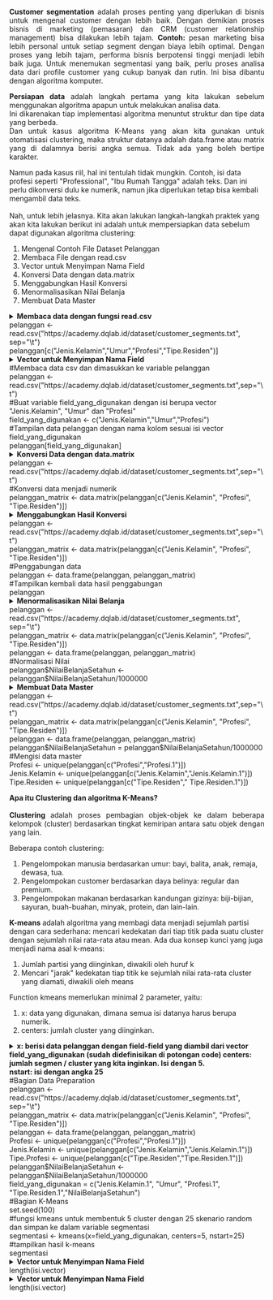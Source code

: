 <p align="justify"><b>Customer segmentation</b> adalah proses penting yang diperlukan di bisnis untuk mengenal customer dengan lebih baik.
Dengan demikian proses bisnis di marketing (pemasaran) dan CRM (customer relationship management) bisa dilakukan lebih tajam. <b>Contoh: </b> pesan marketing bisa lebih personal untuk setiap segment dengan biaya lebih optimal.
Dengan proses yang lebih tajam, performa bisnis berpotensi tinggi menjadi lebih baik juga.
Untuk menemukan segmentasi yang baik, perlu proses analisa data dari profile customer yang cukup banyak dan rutin. Ini bisa dibantu dengan algoritma komputer.</p>
<p align="justify"><b>Persiapan data</b> adalah langkah pertama yang kita lakukan sebelum menggunakan algoritma apapun untuk melakukan analisa data.</br>
Ini dikarenakan tiap implementasi algoritma menuntut struktur dan tipe data yang berbeda.</br>
Dan untuk kasus algoritma K-Means yang akan kita gunakan untuk otomatisasi clustering, maka struktur datanya adalah data.frame atau matrix yang di dalamnya berisi angka semua. Tidak ada yang boleh bertipe karakter.
</p>
Namun pada kasus riil, hal ini tentulah tidak mungkin. Contoh, isi data profesi seperti "Professional", "Ibu Rumah Tangga" adalah teks. Dan ini perlu dikonversi dulu ke numerik, namun jika diperlukan tetap bisa kembali mengambil data teks.
</br></br>
Nah, untuk lebih jelasnya. Kita akan lakukan langkah-langkah praktek yang akan kita lakukan berikut ini adalah untuk mempersiapkan data sebelum dapat digunakan algoritma clustering:
<ol>
<li>Mengenal Contoh File Dataset Pelanggan</li>
<li>Membaca File dengan read.csv</li>
<li>Vector untuk Menyimpan Nama Field</li>
<li>Konversi Data dengan data.matrix</li>
<li>Menggabungkan Hasil Konversi</li>
<li>Menormalisasikan Nilai Belanja</li>
<li>Membuat Data Master</li></ol>

<details>
  <summary><b>Membaca data dengan fungsi read.csv</b></br>pelanggan <- read.csv("https://academy.dqlab.id/dataset/customer_segments.txt", sep="\t")</br>
pelanggan[c("Jenis.Kelamin","Umur","Profesi","Tipe.Residen")]</summary>
  <table border="0"><tr><td>  Jenis.Kelamin Umur          Profesi Tipe.Residen</br>
1           Pria   58       Wiraswasta       Sector</br>
2         Wanita   14          Pelajar      Cluster</br>
3           Pria   48     Professional      Cluster</br>
4           Pria   53     Professional      Cluster</br>
5         Wanita   41       Wiraswasta      Cluster</br>
6         Wanita   24     Professional      Cluster</br>
7           Pria   64       Wiraswasta       Sector</br>
8           Pria   52     Professional      Cluster</br>
9         Wanita   29     Professional       Sector</br>
10          Pria   33     Professional      Cluster</br>
11        Wanita   50     Professional       Sector</br>
12        Wanita   49     Professional       Sector</br>
13        Wanita   64       Wiraswasta      Cluster</br>
14          Pria   60       Wiraswasta      Cluster</br>
15        Wanita   20       Wiraswasta      Cluster</br>
16          Pria   35     Professional      Cluster</br>
17        Wanita   32 Ibu Rumah Tangga      Cluster</br>
18        Wanita   63 Ibu Rumah Tangga      Cluster</br>
19        Wanita   32       Wiraswasta      Cluster</br>
20        Wanita   16          Pelajar       Sector</br>
21        Wanita   38       Wiraswasta      Cluster</br>
22        Wanita   52     Professional      Cluster</br>
23          Pria   34     Professional      Cluster</br>
24        Wanita   39       Wiraswasta      Cluster</br>
25        Wanita   29       Wiraswasta       Sector</br>
26        Wanita   55     Professional      Cluster</br>
27        Wanita   35       Wiraswasta      Cluster</br>
28        Wanita   40 Ibu Rumah Tangga      Cluster</br>
29        Wanita   56     Professional      Cluster</br>
30        Wanita   46 Ibu Rumah Tangga       Sector</br>
31        Wanita   19        Mahasiswa      Cluster</br>
32        Wanita   47       Wiraswasta       Sector</br>
33        Wanita   19        Mahasiswa      Cluster</br>
34        Wanita   21       Wiraswasta       Sector</br>
35        Wanita   39     Professional       Sector</br>
36        Wanita   30       Wiraswasta      Cluster</br>
37        Wanita   25     Professional       Sector</br>
38        Wanita   46       Wiraswasta       Sector</br>
39        Wanita   20     Professional      Cluster</br>
40        Wanita   14          Pelajar       Sector</br>
41        Wanita   24 Ibu Rumah Tangga      Cluster</br>
42        Wanita   26       Wiraswasta      Cluster</br>
43        Wanita   31     Professional      Cluster</br>
44        Wanita   18       Wiraswasta      Cluster</br>
45        Wanita   22     Professional      Cluster</br>
46        Wanita   25       Wiraswasta       Sector</br>
47        Wanita   55 Ibu Rumah Tangga      Cluster</br>
48        Wanita   45       Wiraswasta       Sector</br>
49        Wanita   33 Ibu Rumah Tangga       Sector</br>
50        Wanita   55       Wiraswasta       Sector </td></tr></table>
</details>
<details>
  <summary><b>Vector untuk Menyimpan Nama Field  </b></br>
#Membaca data csv dan dimasukkan ke variable pelanggan</br>
pelanggan <- read.csv("https://academy.dqlab.id/dataset/customer_segments.txt",sep="\t")</br>
#Buat variable field_yang_digunakan dengan isi berupa vector "Jenis.Kelamin", "Umur" dan "Profesi"</br>
field_yang_digunakan <- c("Jenis.Kelamin","Umur","Profesi")</br>
#Tampilan data pelanggan dengan nama kolom sesuai isi vector field_yang_digunakan</br>
pelanggan[field_yang_digunakan]</summary>
  <table border="0"><tr><td>  Jenis.Kelamin Umur          Profesi</br>
1           Pria   58       Wiraswasta</br>
2         Wanita   14          Pelajar</br>
3           Pria   48     Professional</br>
4           Pria   53     Professional</br>
5         Wanita   41       Wiraswasta</br>
6         Wanita   24     Professional</br>
7           Pria   64       Wiraswasta</br>
8           Pria   52     Professional</br>
9         Wanita   29     Professional</br>
10          Pria   33     Professional</br>
11        Wanita   50     Professional</br>
12        Wanita   49     Professional</br>
13        Wanita   64       Wiraswasta</br>
14          Pria   60       Wiraswasta</br>
15        Wanita   20       Wiraswasta</br>
16          Pria   35     Professional</br>
17        Wanita   32 Ibu Rumah Tangga</br>
18        Wanita   63 Ibu Rumah Tangga</br>
19        Wanita   32       Wiraswasta</br>
20        Wanita   16          Pelajar</br>
21        Wanita   38       Wiraswasta</br>
22        Wanita   52     Professional</br>
23          Pria   34     Professional</br>
24        Wanita   39       Wiraswasta</br>
25        Wanita   29       Wiraswasta</br>
26        Wanita   55     Professional</br>
27        Wanita   35       Wiraswasta</br>
28        Wanita   40 Ibu Rumah Tangga</br>
29        Wanita   56     Professional</br>
30        Wanita   46 Ibu Rumah Tangga</br>
31        Wanita   19        Mahasiswa</br>
32        Wanita   47       Wiraswasta</br>
33        Wanita   19        Mahasiswa</br>
34        Wanita   21       Wiraswasta</br>
35        Wanita   39     Professional</br>
36        Wanita   30       Wiraswasta</br>
37        Wanita   25     Professional</br>
38        Wanita   46       Wiraswasta</br>
39        Wanita   20     Professional</br>
40        Wanita   14          Pelajar</br>
41        Wanita   24 Ibu Rumah Tangga</br>
42        Wanita   26       Wiraswasta</br>
43        Wanita   31     Professional</br>
44        Wanita   18       Wiraswasta</br>
45        Wanita   22     Professional</br>
46        Wanita   25       Wiraswasta</br>
47        Wanita   55 Ibu Rumah Tangga</br>
48        Wanita   45       Wiraswasta</br>
49        Wanita   33 Ibu Rumah Tangga</br>
50        Wanita   55       Wiraswasta</td></tr></table>
</details>

<details>
  <summary><b>Konversi Data dengan data.matrix </b></br>pelanggan <- read.csv("https://academy.dqlab.id/dataset/customer_segments.txt",sep="\t")</br>
#Konversi data menjadi numerik</br>
pelanggan_matrix <- data.matrix(pelanggan[c("Jenis.Kelamin", "Profesi", "Tipe.Residen")])</summary>
  <table border="0"><tr><td><img src="https://github.com/yenysyafitry/Data-Science-in-Marketing-Customer-Segmentation/blob/main/1.png"> alt="Trulli" width="500" height="333"></td></tr></table>
</details>

<details>
  <summary><b>Menggabungkan Hasil Konversi </b></br>pelanggan <- read.csv("https://academy.dqlab.id/dataset/customer_segments.txt",sep="\t")</br>
pelanggan_matrix <- data.matrix(pelanggan[c("Jenis.Kelamin", "Profesi", "Tipe.Residen")])</br>
#Penggabungan data</br>
pelanggan <- data.frame(pelanggan, pelanggan_matrix)</br>
#Tampilkan kembali data hasil penggabungan</br>
pelanggan</summary>
  <table border="0"><tr><td>   Customer_ID        Nama.Pelanggan Jenis.Kelamin Umur          Profesi</br>
1     CUST-001          Budi Anggara          Pria   58       Wiraswasta</br>
2     CUST-002      Shirley Ratuwati        Wanita   14          Pelajar</br>
3     CUST-003          Agus Cahyono          Pria   48     Professional</br>
4     CUST-004      Antonius Winarta          Pria   53     Professional</br>
5     CUST-005   Ibu Sri Wahyuni, IR        Wanita   41       Wiraswasta</br>
6     CUST-006       Rosalina Kurnia        Wanita   24     Professional</br>
7     CUST-007         Cahyono, Agus          Pria   64       Wiraswasta</br>
8     CUST-008        Danang Santosa          Pria   52     Professional</br>
9     CUST-009 Elisabeth Suryadinata        Wanita   29     Professional</br>
10    CUST-010        Mario Setiawan          Pria   33     Professional</br>
11    CUST-011        Maria Suryawan        Wanita   50     Professional</br>
12    CUST-012       Erliana Widjaja        Wanita   49     Professional</br>
13    CUST-013          Cahaya Putri        Wanita   64       Wiraswasta</br>
14    CUST-014        Mario Setiawan          Pria   60       Wiraswasta</br>
15    CUST-015      Shirley Ratuwati        Wanita   20       Wiraswasta</br>
16    CUST-016          Bambang Rudi          Pria   35     Professional</br>
17    CUST-017             Yuni Sari        Wanita   32 Ibu Rumah Tangga</br>
18    CUST-018           Nelly Halim        Wanita   63 Ibu Rumah Tangga</br>
19    CUST-019          Mega Pranoto        Wanita   32       Wiraswasta</br>
20    CUST-020        Irene Novianto        Wanita   16          Pelajar</br>
21    CUST-021      Lestari Fabianto        Wanita   38       Wiraswasta</br>
22    CUST-022          Novita Purba        Wanita   52     Professional</br>
23    CUST-023       Denny Amiruddin          Pria   34     Professional</br>
24    CUST-024         Putri Ginting        Wanita   39       Wiraswasta</br>
25    CUST-025        Julia Setiawan        Wanita   29       Wiraswasta</br>
26    CUST-026     Christine Winarto        Wanita   55     Professional</br>
27    CUST-027         Grace Mulyati        Wanita   35       Wiraswasta</br>
28    CUST-028         Adeline Huang        Wanita   40 Ibu Rumah Tangga</br>
29    CUST-029          Tia Hartanti        Wanita   56     Professional</br>
30    CUST-030        Rosita Saragih        Wanita   46 Ibu Rumah Tangga</br>
31    CUST-031         Eviana Handry        Wanita   19        Mahasiswa</br>
32    CUST-032       Chintya Winarni        Wanita   47       Wiraswasta</br>
33    CUST-033       Cecilia Kusnadi        Wanita   19        Mahasiswa</br>
34    CUST-034        Deasy Arisandi        Wanita   21       Wiraswasta</br>
35    CUST-035               Ida Ayu        Wanita   39     Professional</br>
36    CUST-036        Ni Made Suasti        Wanita   30       Wiraswasta</br>
37    CUST-037      Felicia Tandiono        Wanita   25     Professional</br>
38    CUST-038          Agatha Salim        Wanita   46       Wiraswasta</br>
39    CUST-039          Gina Hidayat        Wanita   20     Professional</br>
40    CUST-040        Irene Darmawan        Wanita   14          Pelajar</br>
41    CUST-041      Shinta Aritonang        Wanita   24 Ibu Rumah Tangga</br>
42    CUST-042          Yuliana Wati        Wanita   26       Wiraswasta</br>
43    CUST-043          Yenna Sumadi        Wanita   31     Professional</br>
44    CUST-044                  Anna        Wanita   18       Wiraswasta</br>
45    CUST-045        Rismawati Juni        Wanita   22     Professional</br>
46    CUST-046          Elfira Surya        Wanita   25       Wiraswasta</br>
47    CUST-047           Mira Kurnia        Wanita   55 Ibu Rumah Tangga</br>
48    CUST-048      Maria Hutagalung        Wanita   45       Wiraswasta</br>
49    CUST-049       Josephine Wahab        Wanita   33 Ibu Rumah Tangga</br>
50    CUST-050        Lianna Nugraha        Wanita   55       Wiraswasta</br>
   Tipe.Residen NilaiBelanjaSetahun Jenis.Kelamin.1 Profesi.1 Tipe.Residen.1</br>
1        Sector             9497927               1         5              2</br>
2       Cluster             2722700               2         3              1</br>
3       Cluster             5286429               1         4              1</br>
4       Cluster             5204498               1         4              1</br>
5       Cluster            10615206               2         5              1</br>
6       Cluster             5215541               2         4              1</br>
7        Sector             9837260               1         5              2</br>
8       Cluster             5223569               1         4              1</br>
9        Sector             5993218               2         4              2</br>
10      Cluster             5257448               1         4              1</br>
11       Sector             5987367               2         4              2</br>
12       Sector             5941914               2         4              2</br>
13      Cluster             9333168               2         5              1</br>
14      Cluster             9471615               1         5              1</br>
15      Cluster            10365668               2         5              1</br>
16      Cluster             5262521               1         4              1</br>
17      Cluster             5677762               2         1              1</br>
18      Cluster             5340690               2         1              1</br>
19      Cluster            10884508               2         5              1</br>
20       Sector             2896845               2         3              2</br>
21      Cluster             9222070               2         5              1</br>
22      Cluster             5298157               2         4              1</br>
23      Cluster             5239290               1         4              1</br>
24      Cluster            10259572               2         5              1</br>
25       Sector            10721998               2         5              2</br>
26      Cluster             5269392               2         4              1</br>
27      Cluster             9114159               2         5              1</br>
28      Cluster             6631680               2         1              1</br>
29      Cluster             5271845               2         4              1</br>
30       Sector             5020976               2         1              2</br>
31      Cluster             3042773               2         2              1</br>
32       Sector            10663179               2         5              2</br>
33      Cluster             3047926               2         2              1</br>
34       Sector             9759822               2         5              2</br>
35       Sector             5962575               2         4              2</br>
36      Cluster             9678994               2         5              1</br>
37       Sector             5972787               2         4              2</br>
38       Sector            10477127               2         5              2</br>
39      Cluster             5257775               2         4              1</br>
40       Sector             2861855               2         3              2</br>
41      Cluster             6820976               2         1              1</br>
42      Cluster             9880607               2         5              1</br>
43      Cluster             5268410               2         4              1</br>
44      Cluster             9339737               2         5              1</br>
45      Cluster             5211041               2         4              1</br>
46       Sector            10099807               2         5              2</br>
47      Cluster             6130724               2         1              1</br>
48       Sector            10390732               2         5              2</br>
49       Sector             4992585               2         1              2</br>
50       Sector            10569316               2         5              2</td></tr></table>
</details>


<details>
  <summary><b>Menormalisasikan Nilai Belanja </b></br>pelanggan <- read.csv("https://academy.dqlab.id/dataset/customer_segments.txt", sep="\t")</br>
pelanggan_matrix <- data.matrix(pelanggan[c("Jenis.Kelamin", "Profesi", "Tipe.Residen")])</br>
pelanggan <- data.frame(pelanggan, pelanggan_matrix)</br>
#Normalisasi Nilai</br>
pelanggan$NilaiBelanjaSetahun <- pelanggan$NilaiBelanjaSetahun/1000000</summary>
</details>


<details>
  <summary><b>Membuat Data Master </b></br>pelanggan <- read.csv("https://academy.dqlab.id/dataset/customer_segments.txt",sep="\t")</br>
pelanggan_matrix <- data.matrix(pelanggan[c("Jenis.Kelamin", "Profesi", "Tipe.Residen")])</br>
pelanggan <- data.frame(pelanggan, pelanggan_matrix)</br>
pelanggan$NilaiBelanjaSetahun = pelanggan$NilaiBelanjaSetahun/1000000</br>
#Mengisi data master</br>
Profesi <- unique(pelanggan[c("Profesi","Profesi.1")])</br>
Jenis.Kelamin <- unique(pelanggan[c("Jenis.Kelamin","Jenis.Kelamin.1")])</br>
Tipe.Residen <- unique(pelanggan[c("Tipe.Residen"," Tipe.Residen.1")])</summary>
</details>

<p align="justify"><b>Apa itu Clustering dan algoritma K-Means?</b></br></br><b>Clustering </b>adalah proses pembagian objek-objek ke dalam beberapa kelompok (cluster) berdasarkan tingkat kemiripan antara satu objek dengan yang lain.</br></p>
Beberapa contoh clustering:<ol><li>Pengelompokan manusia berdasarkan umur: bayi, balita, anak, remaja, dewasa, tua.</li>
<li>Pengelompokan customer berdasarkan daya belinya: regular dan premium.</li>
<li>Pengelompokan makanan berdasarkan kandungan gizinya: biji-bijian, sayuran, buah-buahan, minyak, protein, dan lain-lain.</li></ol>
<b>K-means</b> adalah algoritma yang membagi data menjadi sejumlah partisi dengan cara sederhana: mencari kedekatan dari tiap titik pada suatu cluster dengan sejumlah nilai rata-rata atau mean.
Ada dua konsep kunci yang juga menjadi nama asal k-means:<ol>
<li>Jumlah partisi yang diinginkan, diwakili oleh huruf k</li>
<li>Mencari "jarak" kedekatan tiap titik ke sejumlah nilai rata-rata cluster yang diamati, diwakili oleh means</li></ol>

Function kmeans memerlukan minimal 2 parameter, yaitu:<ol>
<li>x: data yang digunakan, dimana semua isi datanya harus berupa numerik.</li>
<li>centers: jumlah cluster yang diinginkan.</li></ol>



<details>
  <summary><b>x: berisi data pelanggan dengan field-field yang diambil dari vector field_yang_digunakan (sudah didefinisikan di potongan code)
    centers: jumlah segmen / cluster yang kita inginkan. Isi dengan 5.</br>
    nstart: isi dengan angka 25</b></br>#Bagian Data Preparation</br>
pelanggan <- read.csv("https://academy.dqlab.id/dataset/customer_segments.txt", sep="\t")</br>
pelanggan_matrix <- data.matrix(pelanggan[c("Jenis.Kelamin", "Profesi", "Tipe.Residen")])</br>
pelanggan <- data.frame(pelanggan, pelanggan_matrix)</br>
Profesi <- unique(pelanggan[c("Profesi","Profesi.1")])</br>
Jenis.Kelamin <- unique(pelanggan[c("Jenis.Kelamin","Jenis.Kelamin.1")])</br>
Tipe.Profesi <- unique(pelanggan[c("Tipe.Residen","Tipe.Residen.1")])</br>
pelanggan$NilaiBelanjaSetahun <- pelanggan$NilaiBelanjaSetahun/1000000</br>
field_yang_digunakan = c("Jenis.Kelamin.1", "Umur", "Profesi.1", "Tipe.Residen.1","NilaiBelanjaSetahun")</br>
#Bagian K-Means</br>
set.seed(100)</br>
#fungsi kmeans untuk membentuk 5 cluster dengan 25 skenario random dan simpan ke dalam variable segmentasi</br>
segmentasi <- kmeans(x=field_yang_digunakan, centers=5, nstart=25)</br>
#tampilkan hasil k-means</br>
segmentasi</summary>
  <table border="0"><tr><td><img src="https://github.com/yenysyafitry/Data-Science-in-Marketing-Customer-Segmentation/blob/main/gambar17.png"></td></tr></table>
</details>


<details>
  <summary><b>Vector untuk Menyimpan Nama Field  </b></br>length(isi.vector)</summary>
  <table border="0"><tr><td><i>Output :</i></td><td>> isi.vector <- c(1, 2, 3, NA, 5, NULL, 7)</br>> length(isi.vector)</br>[1] 6</td></tr></table>
</details>


<details>
  <summary><b>Vector untuk Menyimpan Nama Field  </b></br>length(isi.vector)</summary>
  <table border="0"><tr><td><i>Output :</i></td><td>> isi.vector <- c(1, 2, 3, NA, 5, NULL, 7)</br>> length(isi.vector)</br>[1] 6</td></tr></table>
</details>
